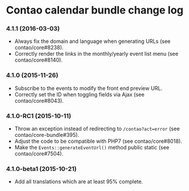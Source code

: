 # Contao calendar bundle change log

### 4.1.1 (2016-03-03)

 * Always fix the domain and language when generating URLs (see contao/core#8238).
 * Correctly render the links in the monthly/yearly event list menu (see contao/core#8140).

### 4.1.0 (2015-11-26)

 * Subscribe to the events to modify the front end preview URL.
 * Correctly set the ID when toggling fields via Ajax (see contao/core#8043).

### 4.1.0-RC1 (2015-10-11)

 * Throw an exception instead of redirecting to `/contao?act=error` (see contao/core-bundle#395).
 * Adjust the code to be compatible with PHP7 (see contao/core#8018).
 * Make the `Events::generateEventUrl()` method public static (see contao/core#7504).

### 4.1.0-beta1 (2015-10-21)

 * Add all translations which are at least 95% complete.
